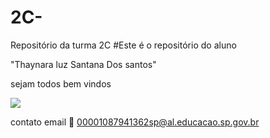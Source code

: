 # 2C-
Repositório da turma 2C
#Este é o repositório do aluno 

"Thaynara luz Santana Dos santos"

sejam todos bem vindos 

![](https://tenor.com/QpRo.gif)

contato email 📧 00001087941362sp@al.educacao.sp.gov.br
